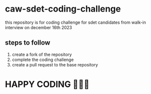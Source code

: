 # caw-sdet-coding-challenge
this repository is for coding challenge for sdet candidates from walk-in interview on december 16th 2023

## steps to follow
1. create a fork of the repository
2. complete the coding challenge
3. create a pull request to the base repository

# HAPPY CODING 🧑‍💻🙋